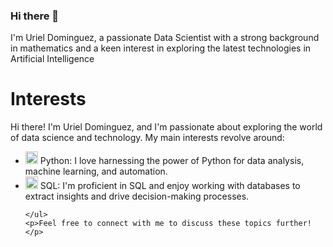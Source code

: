 ### Hi there 👋
I'm Uriel Dominguez, a passionate Data Scientist with a strong background in mathematics and a keen interest in exploring the latest technologies in Artificial Intelligence
<!DOCTYPE html>
<html lang="en">
<head>
    <meta charset="UTF-8">
    <meta name="viewport" content="width=device-width, initial-scale=1.0">
    <title>Interests</title>
</head>
<body>
    <h1>Interests</h1>
    <p>Hi there! I'm Uriel Dominguez, and I'm passionate about exploring the world of data science and technology. My main interests revolve around:</p>
    <ul>
        <li><img src="https://www.google.com/url?sa=i&url=https%3A%2F%2Fes.m.wikipedia.org%2Fwiki%2FArchivo%3APython.svg&psig=AOvVaw2O9o6NjkY1rzVQWyhzdl3p&ust=1707765709154000&source=images&cd=vfe&opi=89978449&ved=0CBIQjRxqFwoTCMDKmJWBpIQDFQAAAAAdAAAAABAE" alt="Python Icon" height="20" width="20"> Python: I love harnessing the power of Python for data analysis, machine learning, and automation.</li>
        <li><img src="https://www.google.com/url?sa=i&url=https%3A%2F%2Fcommons.wikimedia.org%2Fwiki%2FFile%3ASql_data_base_with_logo.png&psig=AOvVaw3zCgna6ilePrfr_zd6dNoM&ust=1707765749599000&source=images&cd=vfe&opi=89978449&ved=0CBIQjRxqFwoTCMChwKiBpIQDFQAAAAAdAAAAABAE" alt="SQL Icon" height="20" width="20"> SQL: I'm proficient in SQL and enjoy working with databases to extract insights and drive decision-making processes.</li>
        
    </ul>
    <p>Feel free to connect with me to discuss these topics further!</p>
</body>
</html>


<!--
**Urieldomi/Urieldomi** is a ✨ _special_ ✨ repository because its `README.md` (this file) appears on your GitHub profile.

Here are some ideas to get you started:

- 🔭 I’m currently working on ...
- 🌱 I’m currently learning ...
- 👯 I’m looking to collaborate on ...
- 🤔 I’m looking for help with ...
- 💬 Ask me about ...
- 📫 How to reach me: ...
- 😄 Pronouns: ...
- ⚡ Fun fact: ...
-->
